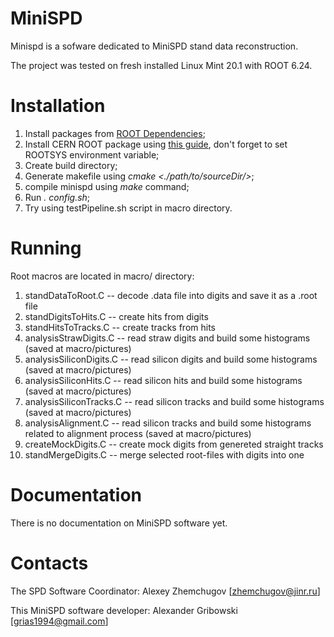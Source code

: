 # MiniSPD
Minispd is a sofware dedicated to MiniSPD stand data reconstruction.

The project was tested on fresh installed Linux Mint 20.1 with ROOT 6.24.

# Installation

   1. Install packages from [ROOT Dependencies](https://root.cern/install/dependencies/);
   2. Install CERN ROOT package using [this guide](https://root.cern/install/#build-from-source), don't forget to set ROOTSYS environment variable;
   3. Create build directory;
   4. Generate makefile using _cmake <./path/to/sourceDir/>_;
   5. compile minispd using _make_ command;
   6. Run _. config.sh_;
   7. Try using testPipeline.sh script in macro directory.

# Running

Root macros are located in macro/ directory:
   1. standDataToRoot.C -- decode .data file into digits and save it as a .root file
   2. standDigitsToHits.C -- create hits from digits
   3. standHitsToTracks.C -- create tracks from hits
   4. analysisStrawDigits.C -- read straw digits and build some histograms (saved at macro/pictures)
   5. analysisSiliconDigits.C -- read silicon digits and build some histograms (saved at macro/pictures)
   6. analysisSiliconHits.C -- read silicon hits and build some histograms (saved at macro/pictures)
   7. analysisSiliconTracks.C -- read silicon tracks and build some histograms (saved at macro/pictures)
   8. analysisAlignment.C -- read silicon tracks and build some histograms related to alignment process (saved at macro/pictures)
   9. createMockDigits.C -- create mock digits from genereted straight tracks
   10. standMergeDigits.C -- merge selected root-files with digits into one

# Documentation

There is no documentation on MiniSPD software yet.

# Contacts

The SPD Software Coordinator: Alexey Zhemchugov [zhemchugov@jinr.ru]

This MiniSPD software developer: Alexander Gribowski [grias1994@gmail.com]
